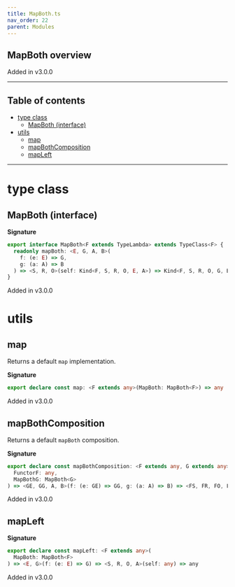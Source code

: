 ```yaml
---
title: MapBoth.ts
nav_order: 22
parent: Modules
---
```


## MapBoth overview

Added in v3.0.0

---

<h2 class="text-delta">Table of contents</h2>

- [type class](#type-class)
  - [MapBoth (interface)](#mapboth-interface)
- [utils](#utils)
  - [map](#map)
  - [mapBothComposition](#mapbothcomposition)
  - [mapLeft](#mapleft)

---

# type class

## MapBoth (interface)

**Signature**

```ts
export interface MapBoth<F extends TypeLambda> extends TypeClass<F> {
  readonly mapBoth: <E, G, A, B>(
    f: (e: E) => G,
    g: (a: A) => B
  ) => <S, R, O>(self: Kind<F, S, R, O, E, A>) => Kind<F, S, R, O, G, B>
}
```

Added in v3.0.0

# utils

## map

Returns a default `map` implementation.

**Signature**

```ts
export declare const map: <F extends any>(MapBoth: MapBoth<F>) => any
```

Added in v3.0.0

## mapBothComposition

Returns a default `mapBoth` composition.

**Signature**

```ts
export declare const mapBothComposition: <F extends any, G extends any>(
  FunctorF: any,
  MapBothG: MapBoth<G>
) => <GE, GG, A, B>(f: (e: GE) => GG, g: (a: A) => B) => <FS, FR, FO, FE, GS, GR, GO>(self: any) => any
```

Added in v3.0.0

## mapLeft

**Signature**

```ts
export declare const mapLeft: <F extends any>(
  MapBoth: MapBoth<F>
) => <E, G>(f: (e: E) => G) => <S, R, O, A>(self: any) => any
```

Added in v3.0.0
